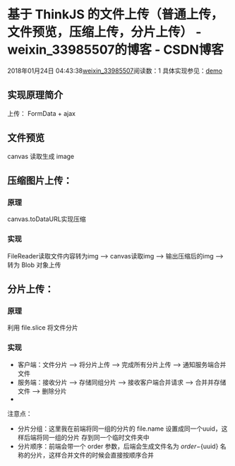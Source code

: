 # 基于 ThinkJS 的文件上传（普通上传，文件预览，压缩上传，分片上传） - weixin_33985507的博客 - CSDN博客
2018年01月24日 04:43:38[weixin_33985507](https://me.csdn.net/weixin_33985507)阅读数：1
具体实现参见：[demo](https://github.com/zhengqingxin/file-upload-demo)
## 实现原理简介
上传：
FormData + ajax
## 文件预览
canvas 读取生成 image
## 压缩图片上传：
### 原理
canvas.toDataURL实现压缩
### 实现
FileReader读取文件内容转为img --> canvas读取img --> 输出压缩后的img --> 转为 Blob 对象上传
## 分片上传：
### 原理
利用 file.slice 将文件分片
### 实现
- 客户端：文件分片 --> 将分片上传 --> 完成所有分片上传 --> 通知服务端合并文件
- 服务端：接收分片 --> 存储同组分片 --> 接收客户端合并请求 --> 合并并存储文件 --> 删除分片
- 
注意点：
- 分片分组：这里我在前端将同一组的分片的 file.name 设置成同一个uuid，这样后端将同一组的分片 存到同一个临时文件夹中
- 分片顺序：前端会带一个 order 参数，后端会生成文件名为 ${order}-${uuid} 名称的分片，这样合并文件的时候会直接按顺序合并
